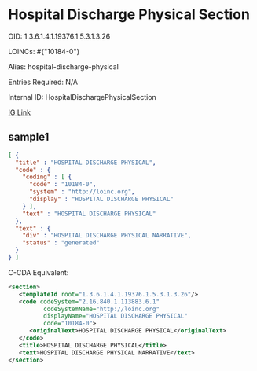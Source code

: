 # Hospital Discharge Physical Section

OID: 1.3.6.1.4.1.19376.1.5.3.1.3.26

LOINCs: #{"10184-0"}

Alias: hospital-discharge-physical

Entries Required: N/A

Internal ID: HospitalDischargePhysicalSection

[IG Link](https://www.hl7.org/ccdasearch/templates/1.3.6.1.4.1.19376.1.5.3.1.3.26.html)

## sample1

```json
[ {
  "title" : "HOSPITAL DISCHARGE PHYSICAL",
  "code" : {
    "coding" : [ {
      "code" : "10184-0",
      "system" : "http://loinc.org",
      "display" : "HOSPITAL DISCHARGE PHYSICAL"
    } ],
    "text" : "HOSPITAL DISCHARGE PHYSICAL"
  },
  "text" : {
    "div" : "HOSPITAL DISCHARGE PHYSICAL NARRATIVE",
    "status" : "generated"
  }
} ]
```

C-CDA Equivalent:
```xml
<section>
   <templateId root="1.3.6.1.4.1.19376.1.5.3.1.3.26"/>
   <code codeSystem="2.16.840.1.113883.6.1"
          codeSystemName="http://loinc.org"
          displayName="HOSPITAL DISCHARGE PHYSICAL"
          code="10184-0">
      <originalText>HOSPITAL DISCHARGE PHYSICAL</originalText>
   </code>
   <title>HOSPITAL DISCHARGE PHYSICAL</title>
   <text>HOSPITAL DISCHARGE PHYSICAL NARRATIVE</text>
</section>
```